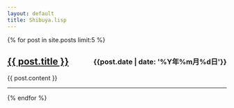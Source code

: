 ```yaml
---
layout: default
title: Shibuya.lisp
---
```


{% for post in site.posts limit:5 %}
<!-- here add you post markup -->
<h2><span class="date" style="float: right; font-size: medium;">{{post.date | date: '%Y年%m月%d日'}}</span><a href="{{ post.url }}">{{ post.title }}</a></h2>
<div class="content">
    {{ post.content }}
</div>

<hr>

{% endfor %}
